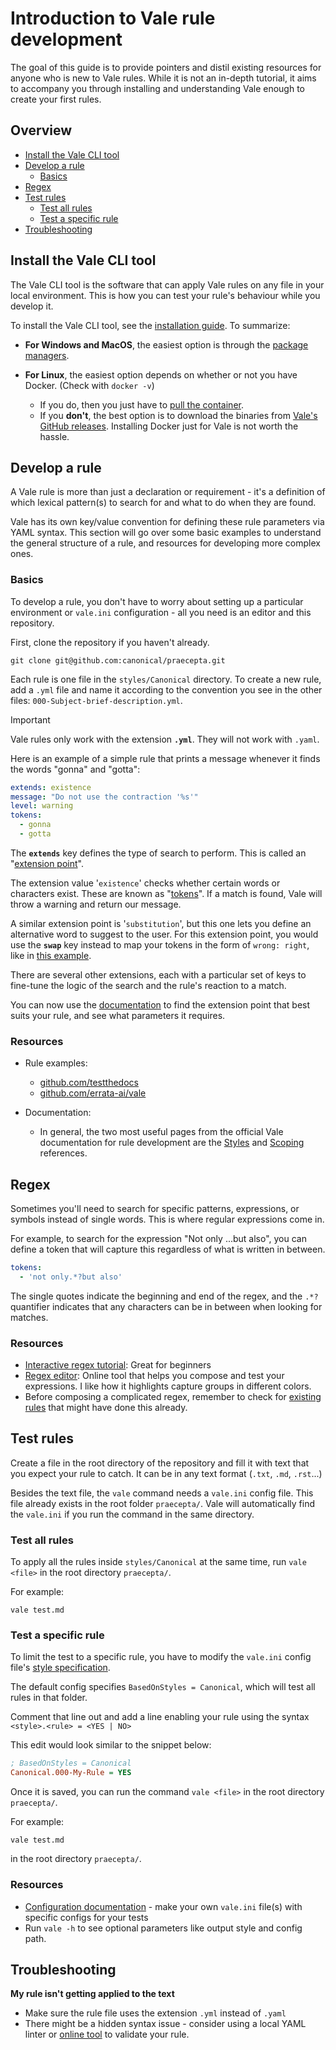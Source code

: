 # Introduction to Vale rule development

The goal of this guide is to provide pointers and distil existing resources for anyone who is new to Vale rules. While it is not an in-depth tutorial, it aims to accompany you through installing and understanding Vale enough to create your first rules.

## Overview
* [Install the Vale CLI tool](#install-the-vale-cli-tool)
* [Develop a rule](#develop-a-rule)
  * [Basics](#basics)
* [Regex](#regex)
* [Test rules](#test-rules)
  * [Test all rules](#test-all-rules)
  * [Test a specific rule](#test-a-specific-rule)
* [Troubleshooting](#troubleshooting)


## Install the Vale CLI tool

The Vale CLI tool is the software that can apply Vale rules on any file in your local environment. This is how you can test your rule's behaviour while you develop it.

To install the Vale CLI tool, see the [installation guide](https://vale.sh/docs/vale-cli/installation/). To summarize:

- **For Windows and MacOS**, the easiest option is through the [package managers](https://vale.sh/docs/vale-cli/installation/#package-managers).

- **For Linux**, the easiest option depends on whether or not you have Docker. (Check with `docker -v`)
  * If you do, then you just have to [pull the container](https://vale.sh/docs/vale-cli/installation/#docker).
  * If you **don't**, the best option is to download the binaries from [Vale's GitHub releases](https://vale.sh/docs/vale-cli/installation/#github-releases). Installing Docker just for Vale is not worth the hassle.

## Develop a rule

A Vale rule is more than just a declaration or requirement - it's a definition of which lexical pattern(s) to search for and what to do when they are found. 

Vale has its own key/value convention for defining these rule parameters via YAML syntax. This section will go over some basic examples to understand the general structure of a rule, and resources for developing more complex ones.

### Basics

To develop a rule, you don't have to worry about setting up a particular environment or `vale.ini` configuration - all you need is an editor and this repository.

First, clone the repository if you haven't already.

```shell
git clone git@github.com:canonical/praecepta.git
```

Each rule is one file in the `styles/Canonical` directory. To create a new rule, add a `.yml` file and name it according to the convention you see in the other files: `000-Subject-brief-description.yml`.

> [!IMPORTANT]
> Vale rules only work with the extension **`.yml`**. They will not work with `.yaml`.

Here is an example of a simple rule that prints a message whenever it finds the words "gonna" and "gotta":

```yaml
extends: existence
message: "Do not use the contraction '%s'"
level: warning
tokens:
  - gonna
  - gotta
```

The **`extends`** key defines the type of search to perform. This is called an "[extension point](https://vale.sh/docs/topics/styles/#extension-points)".

The extension value '`existence`' checks whether certain words or characters exist. These are known as "[tokens](https://en.wikipedia.org/wiki/Lexical_analysis#Lexical_token_and_lexical_tokenization)". If a match is found, Vale will throw a warning and return our message.

A similar extension point is '`substitution`', but this one lets you define an alternative word to suggest to the user. For this extension point, you would use the **`swap`** key instead to map your tokens in the form of `wrong: right`, like in [this example](https://vale.sh/docs/topics/styles/#substitution).

There are several other extensions, each with a particular set of keys to fine-tune the logic of the search and the rule's reaction to a match.

You can now use the [documentation](https://vale.sh/docs/topics/styles/#extension-points) to find the extension point that best suits your rule, and see what parameters it requires.

### Resources

* Rule examples: 
  * [github.com/testthedocs](https://github.com/testthedocs/vale-styles/tree/master/ttd-light)
  * [github.com/errata-ai/vale](https://github.com/errata-ai/vale/tree/v3/testdata/styles)

* Documentation:
  * In general, the two most useful pages from the official Vale documentation for rule development are the [Styles](https://vale.sh/docs/topics/styles/) and [Scoping](https://vale.sh/docs/topics/scoping/) references.

## Regex

Sometimes you'll need to search for specific patterns, expressions, or symbols instead of single words. This is where regular expressions come in.

For example, to search for the expression "Not only ...but also", you can define a token that will capture this regardless of what is written in between. 

```yaml
tokens:
  - 'not only.*?but also'
```

The single quotes indicate the beginning and end of the regex, and the `.*?` quantifier indicates that any characters can be in between when looking for matches.


### Resources

- [Interactive regex tutorial](https://regexone.com/): Great for beginners
- [Regex editor](https://regex101.com/): Online tool that helps you compose and test your expressions. I like how it highlights capture groups in different colors.
- Before composing a complicated regex, remember to check for [existing rules](#more-rule-examples) that might have done this already. 

## Test rules

Create a file in the root directory of the repository and fill it with text that you expect your rule to catch. It can be in any text format (`.txt`, `.md`, `.rst`...)

Besides the text file, the `vale` command needs a `vale.ini` config file. This file already exists in the root folder `praecepta/`. Vale will automatically find the `vale.ini` if you run the command in the same directory.

### Test all rules

To apply all the rules inside `styles/Canonical` at the same time, run `vale <file>` in the root directory `praecepta/`.

For example:

```shell
vale test.md
```

### Test a specific rule

To limit the test to a specific rule, you have to modify the `vale.ini` config file's [style specification](https://vale.sh/docs/topics/config/#basedonstyles).

The default config specifies `BasedOnStyles = Canonical`, which will test all rules in that folder.

Comment that line out and add a line enabling your rule using the syntax `<style>.<rule> = <YES | NO>`

This edit would look similar to the snippet below:

```ini
; BasedOnStyles = Canonical
Canonical.000-My-Rule = YES
```

Once it is saved, you can run the command `vale <file>` in the root directory `praecepta/`.

For example:

```shell
vale test.md
```

in the root directory `praecepta/`.

### Resources

* [Configuration documentation](https://vale.sh/docs/topics/config/#basedonstyles) -  make your own `vale.ini` file(s) with specific configs for your tests
* Run `vale -h` to see optional parameters like output style and config path.

## Troubleshooting
**My rule isn't getting applied to the text**
* Make sure the rule file uses the extension `.yml` instead of `.yaml`
* There might be a hidden syntax issue - consider using a local YAML linter or [online tool](https://jsonformatter.org/yaml-validator) to validate your rule.
